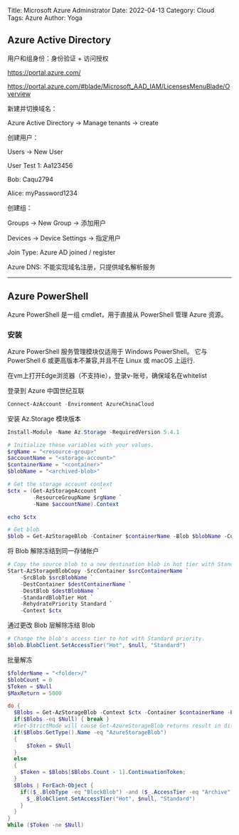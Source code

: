 Title: Microsoft Azure Adminstrator
Date: 2022-04-13
Category: Cloud
Tags: Azure
Author: Yoga

## Azure Active Directory

用户和组身份：身份验证 + 访问授权

https://portal.azure.com/

https://portal.azure.com/#blade/Microsoft_AAD_IAM/LicensesMenuBlade/Overview

新建并切换域名：

Azure Active Directory -> Manage tenants -> create

创建用户：

Users -> New User

User Test 1: Aa123456

Bob: Caqu2794

Alice: myPassword1234

创建组：

Groups -> New Group -> 添加用户

Devices -> Device Settings -> 指定用户

Join Type: Azure AD joined / register

Azure DNS: 不能实现域名注册，只提供域名解析服务

---

## Azure PowerShell

Azure PowerShell 是一组 cmdlet，用于直接从 PowerShell 管理 Azure 资源。 

### 安装

Azure PowerShell 服务管理模块仅适用于 Windows PowerShell。 它与 PowerShell 6 或更高版本不兼容,并且不在 Linux 或 macOS 上运行.

在vm上打开Edge浏览器（不支持ie），登录v-账号，确保域名在whitelist

登录到 Azure 中国世纪互联
```PowerShell
Connect-AzAccount -Environment AzureChinaCloud
```

安装 Az.Storage 模块版本
```PowerShell
Install-Module -Name Az.Storage -RequiredVersion 5.4.1
```

```PowerShell
# Initialize these variables with your values.
$rgName = "<resource-group>"
$accountName = "<storage-account>"
$containerName = "<container>"
$blobName = "<archived-blob>"

# Get the storage account context
$ctx = (Get-AzStorageAccount `
        -ResourceGroupName $rgName `
        -Name $accountName).Context

echo $ctx

# Get blob
$blob = Get-AzStorageBlob -Container $containerName -Blob $blobName -Context $ctx
```

将 Blob 解除冻结到同一存储帐户
```powershell
# Copy the source blob to a new destination blob in hot tier with Standard priority.
Start-AzStorageBlobCopy -SrcContainer $srcContainerName `
    -SrcBlob $srcBlobName `
    -DestContainer $destContainerName `
    -DestBlob $destBlobName `
    -StandardBlobTier Hot `
    -RehydratePriority Standard `
    -Context $ctx
```

通过更改 Blob 层解除冻结 Blob
```powershell
# Change the blob's access tier to hot with Standard priority.
$blob.BlobClient.SetAccessTier("Hot", $null, "Standard")
```

批量解冻
```powershell
$folderName = "<folder>/"
$blobCount = 0
$Token = $Null
$MaxReturn = 5000

do {
  $Blobs = Get-AzStorageBlob -Context $ctx -Container $containerName -Prefix $folderName -MaxCount $MaxReturn -ContinuationToken $Token
  if($Blobs -eq $Null) { break }
  #Set-StrictMode will cause Get-AzureStorageBlob returns result in different data types when there is only one blob
  if($Blobs.GetType().Name -eq "AzureStorageBlob")
  {
      $Token = $Null
  }
  else
  {
    $Token = $Blobs[$Blobs.Count - 1].ContinuationToken;
  }
  $Blobs | ForEach-Object {
    if(($_.BlobType -eq "BlockBlob") -and ($_.AccessTier -eq "Archive") ) {
      $_.BlobClient.SetAccessTier("Hot", $null, "Standard")
    }
  }
}
While ($Token -ne $Null)
```
